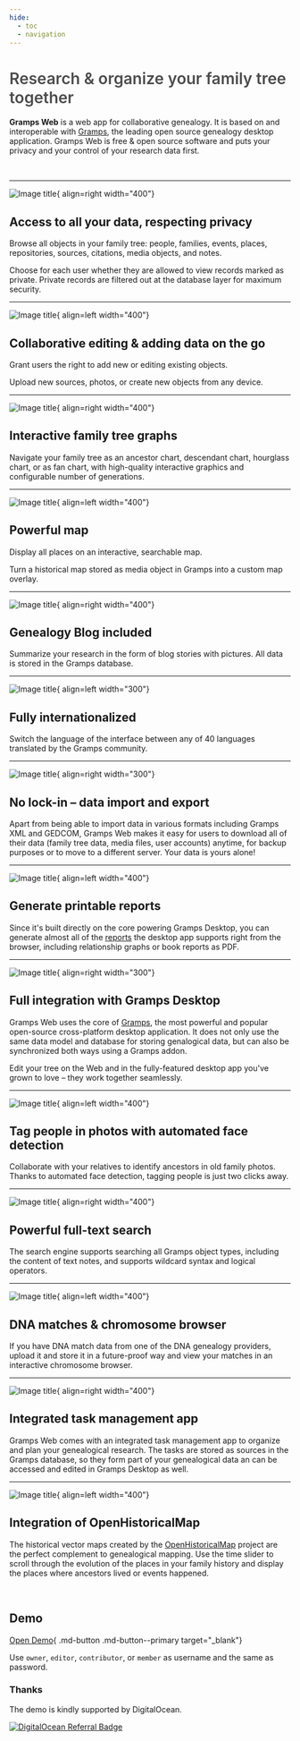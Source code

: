 ```yaml
---
hide:
  - toc
  - navigation
---
```


#

<h1 style="font-weight:600;color:rgba(0, 0, 0, 0.7);">Research & organize your family tree together</h1>

**Gramps Web** is a web app for collaborative genealogy. It is based on and interoperable with [Gramps](https://gramps-project.org/blog/), the leading open source genealogy desktop application. Gramps Web is free & open source software and puts your privacy and your control of your research data first.

<!-- ![](screenshot.png) -->
<p>&nbsp;</p>


<hr>

![Image title](screenshots/list.png){ align=right width="400"}

## Access to all your data, respecting privacy

Browse all objects in your family tree: people, families, events, places, repositories, sources, citations, media objects, and notes.

Choose for each user whether they are allowed to view records marked as private. Private records are filtered out at the database layer for maximum security.

<div style="clear:both;"></div>
<hr>


![Image title](screenshots/new_media.png){ align=left width="400"}

## Collaborative editing & adding data on the go

Grant users the right to add new or editing existing objects.

Upload new sources, photos, or create new objects from any device.


<div style="clear:both;"></div>
<hr>


![Image title](screenshots/fan.png){ align=right width="400"}

## Interactive family tree graphs

Navigate your family tree as an ancestor chart, descendant chart, hourglass chart, or as fan chart, with high-quality interactive graphics and configurable number of generations.


<div style="clear:both;"></div>
<hr>


![Image title](screenshots/map.png){ align=left width="400"}

## Powerful map

Display all places on an interactive, searchable map.

Turn a historical map stored as media object in Gramps into a custom map overlay.


<div style="clear:both;"></div>
<hr>


![Image title](screenshots/blog.png){ align=right width="400"}

## Genealogy Blog included

Summarize your research in the form of blog stories with pictures. All data is stored in the Gramps database.


<div style="clear:both;"></div>
<hr>


![Image title](screenshots/lang.png){ align=left width="300"}

## Fully internationalized

Switch the language of the interface between any of 40 languages translated by the Gramps community.


<div style="clear:both;"></div>
<hr>




![Image title](screenshots/export.png){ align=right width="300"}

## No lock-in &ndash; data import and export

Apart from being able to import data in various formats including Gramps XML and GEDCOM, Gramps Web makes it easy for users to download all of their data (family tree data, media files, user accounts) anytime, for backup purposes or to move to a different server. Your data is yours alone!


<div style="clear:both;"></div>
<hr>


![Image title](screenshots/report.png){ align=left width="400"}

## Generate printable reports

Since it's built directly on the core powering Gramps Desktop, you can generate almost all of the [reports](https://gramps-project.org/wiki/index.php/Gramps_5.2_Wiki_Manual_-_Reports) the desktop app supports right from the browser, including relationship graphs or book reports as PDF.

<div style="clear:both;"></div>
<hr>




![Image title](screenshots/sync.png){ align=right width="300"}

## Full integration with Gramps Desktop

Gramps Web uses the core of [Gramps](https://gramps-project.org/), the most powerful and popular open-source cross-platform desktop application. It does not only use the same data model and database for storing genalogical data, but can also be synchronized both ways using a Gramps addon.

Edit your tree on the Web and in the fully-featured desktop app you've grown to love &ndash; they work together seamlessly.

<div style="clear:both;"></div>
<hr>


![Image title](screenshots/tag.png){ align=left width="400"}

## Tag people in photos with automated face detection

Collaborate with your relatives to identify ancestors in old family photos. Thanks to automated face detection, tagging people is just two clicks away.


<div style="clear:both;"></div>
<hr>


![Image title](screenshots/search.png){ align=right width="400"}

## Powerful full-text search

The search engine supports searching all Gramps object types, including the content of text notes, and supports wildcard syntax and logical operators.


<div style="clear:both;"></div>
<hr>


![Image title](screenshots/dna.png){ align=left width="400"}

## DNA matches & chromosome browser

If you have DNA match data from one of the DNA genealogy providers, upload it and store it in a future-proof way and view your matches in an interactive chromosome browser.

<div style="clear:both;"></div>
<hr>

![Image title](screenshots/tasks.png){ align=right width="400"}

## Integrated task management app

Gramps Web comes with an integrated task management app to organize and plan your genealogical research. The tasks are stored as sources in the Gramps database, so they form part of your genealogical data an can be accessed and edited in Gramps Desktop as well.


<div style="clear:both;"></div>
<hr>

![Image title](screenshots/ohm.png){ align=left width="400"}

## Integration of OpenHistoricalMap

The historical vector maps created by the [OpenHistoricalMap](https://www.openhistoricalmap.org/) project are the perfect complement to genealogical mapping. Use the time slider to scroll through the evolution of the places in your family history and display the places where ancestors lived or events happened.

<div style="clear:both;"></div>

<p>&nbsp;</p>


## Demo
[Open Demo](https://demo.grampsweb.org/){ .md-button .md-button--primary target="_blank"}

Use `owner`, `editor`, `contributor`, or `member` as username and the same as password.

### Thanks

The demo is kindly supported by DigitalOcean.

<a href="https://www.digitalocean.com/?refcode=b1d13ebe86ac&utm_campaign=Referral_Invite&utm_medium=Referral_Program&utm_source=badge"><img src="https://web-platforms.sfo2.cdn.digitaloceanspaces.com/WWW/Badge%202.svg" alt="DigitalOcean Referral Badge" /></a>